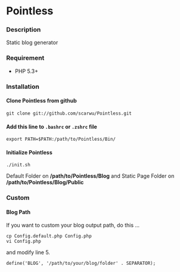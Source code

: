 Pointless
=========

### Description

Static blog generator

### Requirement

* PHP 5.3+

### Installation

#### Clone Pointless from github

	git clone git://github.com/scarwu/Pointless.git
	
#### Add this line to `.bashrc` or `.zshrc` file
	
	export PATH=$PATH:/path/to/Pointless/Bin/

#### Initialize Pointless

	./init.sh
	
Default Folder on **/path/to/Pointless/Blog** and Static Page Folder on **/path/to/Pointless/Blog/Public**

### Custom

#### Blog Path
If you want to custom your blog output path, do this ...

	cp Config.default.php Config.php
	vi Config.php

and modify line 5.

	define('BLOG', '/path/to/your/blog/folder' . SEPARATOR);
	